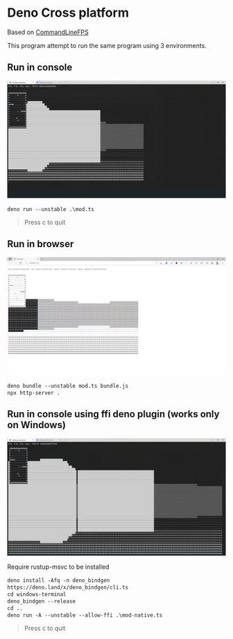 # Deno Cross platform

Based on [CommandLineFPS](https://github.com/OneLoneCoder/CommandLineFPS)

This program attempt to run the same program using 3 environments.

## Run in console

![console screenshot](./screenshot/console.png)

```batch
deno run --unstable .\mod.ts
```

> Press c to quit

## Run in browser

![browser screenshot](./screenshot/browser.png)

```batch
deno bundle --unstable mod.ts bundle.js
npx http-server .
```

## Run in console using ffi deno plugin (works only on Windows)

![native screenshot](./screenshot/native.png)

Require rustup-msvc to be installed

```batch
deno install -Afq -n deno_bindgen https://deno.land/x/deno_bindgen/cli.ts
cd windows-terminal
deno_bindgen --release
cd ..
deno run -A --unstable --allow-ffi .\mod-native.ts
```

> Press c to quit
